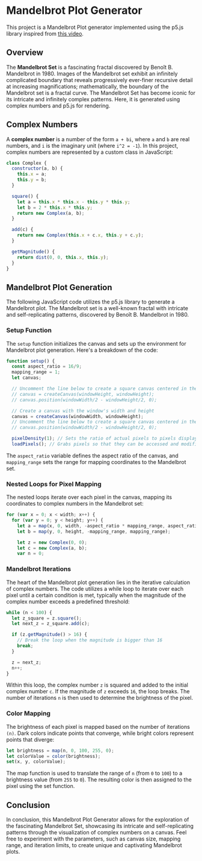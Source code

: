 # Mandelbrot Plot Generator

This project is a Mandelbrot Plot generator implemented using the p5.js library inspired from [this video](https://www.youtube.com/watch?v=FFftmWSzgmk).

## Overview

The **Mandelbrot Set** is a fascinating fractal discovered by Benoît B. Mandelbrot in 1980. Images of the Mandelbrot set exhibit an infinitely complicated boundary that reveals progressively ever-finer recursive detail at increasing magnifications; mathematically, the boundary of the Mandelbrot set is a fractal curve. The Mandelbrot Set has become iconic for its intricate and infinitely complex patterns. Here, it is generated using complex numbers and p5.js for rendering. 

## Complex Numbers

A **complex number** is a number of the form `a + bi`, where `a` and `b` are real numbers, and `i` is the imaginary unit (where `i^2 = -1`). In this project, complex numbers are represented by a custom class in JavaScript:

```javascript
class Complex {
  constructor(a, b) {
    this.x = a;
    this.y = b;
  }

  square() {
    let a = this.x * this.x - this.y * this.y;
    let b = 2 * this.x * this.y;
    return new Complex(a, b);
  }

  add(c) {
    return new Complex(this.x + c.x, this.y + c.y);
  }

  getMagnitude() {
    return dist(0, 0, this.x, this.y);
  }
}
```
## Mandelbrot Plot Generation

The following JavaScript code utilizes the p5.js library to generate a Mandelbrot plot. The Mandelbrot set is a well-known fractal with intricate and self-replicating patterns, discovered by Benoît B. Mandelbrot in 1980.

### Setup Function

The `setup` function initializes the canvas and sets up the environment for Mandelbrot plot generation. Here's a breakdown of the code:

```javascript
function setup() {
  const aspect_ratio = 16/9;
  mapping_range = 1;
  let canvas;

  // Uncomment the line below to create a square canvas centered in the window
  // canvas = createCanvas(windowHeight, windowHeight);
  // canvas.position(windowWidth/2 - windowHeight/2, 0);

  // Create a canvas with the window's width and height
  canvas = createCanvas(windowWidth, windowHeight);
  // Uncomment the line below to create a square canvas centered in the window
  // canvas.position(windowWidth/2 - windowHeight/2, 0);

  pixelDensity(1); // Sets the ratio of actual pixels to pixels displayed in the canvas
  loadPixels(); // Grabs pixels so that they can be accessed and modified
```

The `aspect_ratio` variable defines the aspect ratio of the canvas, and `mapping_range` sets the range for mapping coordinates to the Mandelbrot set.

### Nested Loops for Pixel Mapping
The nested loops iterate over each pixel in the canvas, mapping its coordinates to complex numbers in the Mandelbrot set:
```javascript
for (var x = 0; x < width; x++) {
  for (var y = 0; y < height; y++) {
    let a = map(x, 0, width, -aspect_ratio * mapping_range, aspect_ratio * mapping_range);
    let b = map(y, 0, height, -mapping_range, mapping_range);

    let z = new Complex(0, 0);
    let c = new Complex(a, b);
    var n = 0;
```

### Mandelbrot Iterations
The heart of the Mandelbrot plot generation lies in the iterative calculation of complex numbers. The code utilizes a while loop to iterate over each pixel until a certain condition is met, typically when the magnitude of the complex number exceeds a predefined threshold:
```javascript
while (n < 100) {
  let z_square = z.square();
  let next_z = z_square.add(c);

  if (z.getMagnitude() > 16) {
    // Break the loop when the magnitude is bigger than 16
    break;
  }

  z = next_z;
  n++;
}
```
Within this loop, the complex number `z` is squared and added to the initial complex number `c`. If the magnitude of `z` exceeds `16`, the loop breaks. The number of iterations `n` is then used to determine the brightness of the pixel.

### Color Mapping
The brightness of each pixel is mapped based on the number of iterations `(n)`. Dark colors indicate points that converge, while bright colors represent points that diverge:

```javascript
let brightness = map(n, 0, 100, 255, 0);
let colorValue = color(brightness);
set(x, y, colorValue);
```
The map function is used to translate the range of `n` (from `0` to `100`) to a brightness value (from `255` to `0`). The resulting color is then assigned to the pixel using the set function.

## Conclusion
In conclusion, this Mandelbrot Plot Generator allows for the exploration of the fascinating Mandelbrot Set, showcasing its intricate and self-replicating patterns through the visualization of complex numbers on a canvas. Feel free to experiment with the parameters, such as canvas size, mapping range, and iteration limits, to create unique and captivating Mandelbrot plots.
